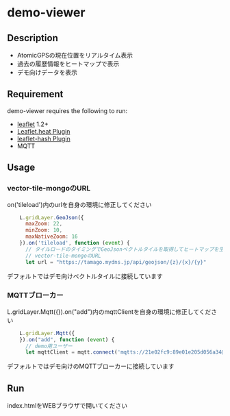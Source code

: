 # demo-viewer

## Description
 * AtomicGPSの現在位置をリアルタイム表示
 * 過去の履歴情報をヒートマップで表示
 * デモ向けデータを表示

## Requirement
demo-viewer requires the following to run:

  * [leaflet](https://leafletjs.com/) 1.2+
  * [Leaflet.heat Plugin](https://github.com/Leaflet/Leaflet.heat)
  * [leaflet-hash Plugin](https://github.com/mlevans/leaflet-hash)
  * MQTT

## Usage
### vector-tile-mongoのURL
on('tileload')内のurlを自身の環境に修正してください
```javascript
    L.gridLayer.GeoJson({
      maxZoom: 22,
      minZoom: 10,
      maxNativeZoom: 16
    }).on('tileload', function (event) {
      // タイルロードのタイミングでGeoJsonベクトルタイルを取得してヒートマップを生成
      // vector-tile-mongoのURL
      let url = "https://tamago.mydns.jp/api/geojson/{z}/{x}/{y}"
```
デフォルトではデモ向けベクトルタイルに接続しています
### MQTTブローカー
L.gridLayer.Mqtt({}).on("add")内のmqttClientを自身の環境に修正してください
```javascript
    L.gridLayer.Mqtt({
    }).on("add", function (event) {
      // demo用ユーザー
      let mqttClient = mqtt.connect('mqtts://21e02fc9:89e01e205d056a34@broker.shiftr.io')
```
デフォルトではデモ向けのMQTTブローカーに接続しています

## Run
index.htmlをWEBブラウザで開いてください
